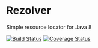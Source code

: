 # Rezolver
Simple resource locator for Java 8

[![Build Status](https://travis-ci.org/pnavais/rezolver.png?branch=master)](https://travis-ci.org/pnavais/rezolver)
[![Coverage Status](https://coveralls.io/repos/github/pnavais/rezolver/badge.png?branch=master)](https://coveralls.io/github/pnavais/rezolver?branch=master)
